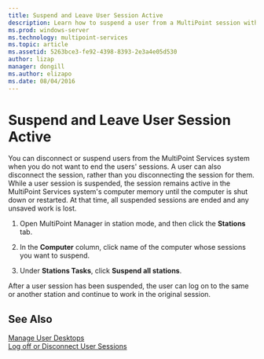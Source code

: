 ```yaml
---
title: Suspend and Leave User Session Active
description: Learn how to suspend a user from a MultiPoint session without disconnecting them
ms.prod: windows-server
ms.technology: multipoint-services
ms.topic: article
ms.assetid: 5263bce3-fe92-4398-8393-2e3a4e05d530
author: lizap
manager: dongill
ms.author: elizapo
ms.date: 08/04/2016
---
```

# Suspend and Leave User Session Active
You can disconnect or suspend users from the MultiPoint Services system when you do not want to end the users' sessions. A user can also disconnect the session, rather than you disconnecting the session for them. While a user session is suspended, the session remains active in the MultiPoint Services system's computer memory until the computer is shut down or restarted. At that time, all suspended sessions are ended and any unsaved work is lost.  
  
1.  Open MultiPoint Manager in station mode, and then click the **Stations** tab.  
  
2.  In the **Computer** column, click name of the computer whose sessions you want to suspend.  
  
3.  Under **Stations Tasks**, click **Suspend all stations**.  
  
After a user session has been suspended, the user can log on to the same or another station and continue to work in the original session.  
  
## See Also  
[Manage User Desktops](manage-user-desktops-using-multipoint-dashboard.md)  
[Log off or Disconnect User Sessions](Log-off-or-Disconnect-User-Sessions.md)